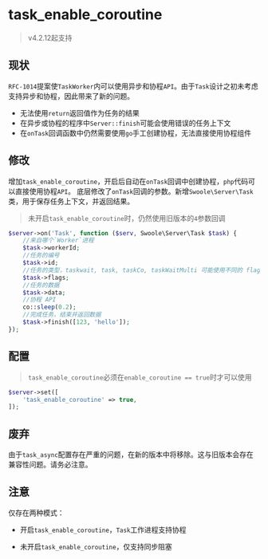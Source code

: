 # task_enable_coroutine

> v4.2.12起支持

现状
----
`RFC-1014`提案使`TaskWorker`内可以使用异步和协程`API`。由于`Task`设计之初未考虑支持异步和协程，因此带来了新的问题。

* 无法使用`return`返回值作为任务的结果
* 在异步或协程的程序中`Server::finish`可能会使用错误的任务上下文
* 在`onTask`回调函数中仍然需要使用`go`手工创建协程，无法直接使用协程组件

修改
----
增加`task_enable_coroutine`，开启后自动在`onTask`回调中创建协程，`php`代码可以直接使用协程`API`。
底层修改了`onTask`回调的参数。新增`Swoole\Server\Task`类，用于保存任务上下文，并返回结果。

> 未开启`task_enable_coroutine`时，仍然使用旧版本的`4`参数回调


```php
$server->on('Task', function ($serv, Swoole\Server\Task $task) {
    //来自哪个`Worker`进程
    $task->workerId;
    //任务的编号
    $task->id;
    //任务的类型，taskwait, task, taskCo, taskWaitMulti 可能使用不同的 flags
    $task->flags;
    //任务的数据
    $task->data;
    //协程 API
    co::sleep(0.2);
    //完成任务，结束并返回数据
    $task->finish([123, 'hello']);
});
```

配置
----
> `task_enable_coroutine`必须在`enable_coroutine == true`时才可以使用

```php
$server->set([
    'task_enable_coroutine' => true,
]);
```

废弃
----
由于`task_async`配置存在严重的问题，在新的版本中将移除。这与旧版本会存在兼容性问题。请务必注意。

注意
---
仅存在两种模式：

* 开启`task_enable_coroutine`，`Task`工作进程支持协程

* 未开启`task_enable_coroutine`，仅支持同步阻塞